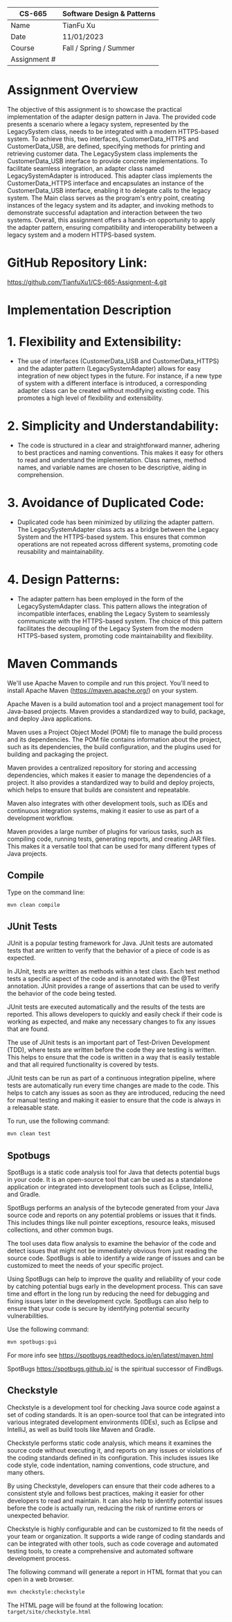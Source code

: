 
| CS-665       | Software Design & Patterns |
|--------------|----------------------------|
| Name         | TianFu Xu                  |
| Date         | 11/01/2023                 |
| Course       | Fall / Spring / Summer     |
| Assignment # |                            |

# Assignment Overview
The objective of this assignment is to showcase the practical implementation of the adapter design pattern in Java. The provided code presents a scenario where a legacy system, represented by the LegacySystem class, needs to be integrated with a modern HTTPS-based system. To achieve this, two interfaces, CustomerData_HTTPS and CustomerData_USB, are defined, specifying methods for printing and retrieving customer data. The LegacySystem class implements the CustomerData_USB interface to provide concrete implementations. To facilitate seamless integration, an adapter class named LegacySystemAdapter is introduced. This adapter class implements the CustomerData_HTTPS interface and encapsulates an instance of the CustomerData_USB interface, enabling it to delegate calls to the legacy system. The Main class serves as the program's entry point, creating instances of the legacy system and its adapter, and invoking methods to demonstrate successful adaptation and interaction between the two systems. Overall, this assignment offers a hands-on opportunity to apply the adapter pattern, ensuring compatibility and interoperability between a legacy system and a modern HTTPS-based system.

# GitHub Repository Link:
https://github.com/TianfuXu1/CS-665-Assignment-4.git

# Implementation Description 

# 1. Flexibility and Extensibility:
   - The use of interfaces (CustomerData_USB and CustomerData_HTTPS) and the adapter pattern (LegacySystemAdapter) allows for easy integration of new object types in the future. For instance, if a new type of system with a different interface is introduced, a corresponding adapter class can be created without modifying existing code. This promotes a high level of flexibility and extensibility.

# 2. Simplicity and Understandability:
   - The code is structured in a clear and straightforward manner, adhering to best practices and naming conventions. This makes it easy for others to read and understand the implementation. Class names, method names, and variable names are chosen to be descriptive, aiding in comprehension.

# 3. Avoidance of Duplicated Code:
   - Duplicated code has been minimized by utilizing the adapter pattern. The LegacySystemAdapter class acts as a bridge between the Legacy System and the HTTPS-based system. This ensures that common operations are not repeated across different systems, promoting code reusability and maintainability.

# 4. Design Patterns:
   - The adapter pattern has been employed in the form of the LegacySystemAdapter class. This pattern allows the integration of incompatible interfaces, enabling the Legacy System to seamlessly communicate with the HTTPS-based system. The choice of this pattern facilitates the decoupling of the Legacy System from the modern HTTPS-based system, promoting code maintainability and flexibility.


# Maven Commands

We'll use Apache Maven to compile and run this project. You'll need to install Apache Maven (https://maven.apache.org/) on your system. 

Apache Maven is a build automation tool and a project management tool for Java-based projects. Maven provides a standardized way to build, package, and deploy Java applications.

Maven uses a Project Object Model (POM) file to manage the build process and its dependencies. The POM file contains information about the project, such as its dependencies, the build configuration, and the plugins used for building and packaging the project.

Maven provides a centralized repository for storing and accessing dependencies, which makes it easier to manage the dependencies of a project. It also provides a standardized way to build and deploy projects, which helps to ensure that builds are consistent and repeatable.

Maven also integrates with other development tools, such as IDEs and continuous integration systems, making it easier to use as part of a development workflow.

Maven provides a large number of plugins for various tasks, such as compiling code, running tests, generating reports, and creating JAR files. This makes it a versatile tool that can be used for many different types of Java projects.

## Compile
Type on the command line: 

```bash
mvn clean compile
```



## JUnit Tests
JUnit is a popular testing framework for Java. JUnit tests are automated tests that are written to verify that the behavior of a piece of code is as expected.

In JUnit, tests are written as methods within a test class. Each test method tests a specific aspect of the code and is annotated with the @Test annotation. JUnit provides a range of assertions that can be used to verify the behavior of the code being tested.

JUnit tests are executed automatically and the results of the tests are reported. This allows developers to quickly and easily check if their code is working as expected, and make any necessary changes to fix any issues that are found.

The use of JUnit tests is an important part of Test-Driven Development (TDD), where tests are written before the code they are testing is written. This helps to ensure that the code is written in a way that is easily testable and that all required functionality is covered by tests.

JUnit tests can be run as part of a continuous integration pipeline, where tests are automatically run every time changes are made to the code. This helps to catch any issues as soon as they are introduced, reducing the need for manual testing and making it easier to ensure that the code is always in a releasable state.

To run, use the following command:
```bash
mvn clean test
```


## Spotbugs 

SpotBugs is a static code analysis tool for Java that detects potential bugs in your code. It is an open-source tool that can be used as a standalone application or integrated into development tools such as Eclipse, IntelliJ, and Gradle.

SpotBugs performs an analysis of the bytecode generated from your Java source code and reports on any potential problems or issues that it finds. This includes things like null pointer exceptions, resource leaks, misused collections, and other common bugs.

The tool uses data flow analysis to examine the behavior of the code and detect issues that might not be immediately obvious from just reading the source code. SpotBugs is able to identify a wide range of issues and can be customized to meet the needs of your specific project.

Using SpotBugs can help to improve the quality and reliability of your code by catching potential bugs early in the development process. This can save time and effort in the long run by reducing the need for debugging and fixing issues later in the development cycle. SpotBugs can also help to ensure that your code is secure by identifying potential security vulnerabilities.

Use the following command:

```bash
mvn spotbugs:gui 
```

For more info see 
https://spotbugs.readthedocs.io/en/latest/maven.html

SpotBugs https://spotbugs.github.io/ is the spiritual successor of FindBugs.


## Checkstyle 

Checkstyle is a development tool for checking Java source code against a set of coding standards. It is an open-source tool that can be integrated into various integrated development environments (IDEs), such as Eclipse and IntelliJ, as well as build tools like Maven and Gradle.

Checkstyle performs static code analysis, which means it examines the source code without executing it, and reports on any issues or violations of the coding standards defined in its configuration. This includes issues like code style, code indentation, naming conventions, code structure, and many others.

By using Checkstyle, developers can ensure that their code adheres to a consistent style and follows best practices, making it easier for other developers to read and maintain. It can also help to identify potential issues before the code is actually run, reducing the risk of runtime errors or unexpected behavior.

Checkstyle is highly configurable and can be customized to fit the needs of your team or organization. It supports a wide range of coding standards and can be integrated with other tools, such as code coverage and automated testing tools, to create a comprehensive and automated software development process.

The following command will generate a report in HTML format that you can open in a web browser. 

```bash
mvn checkstyle:checkstyle
```

The HTML page will be found at the following location:
`target/site/checkstyle.html`





